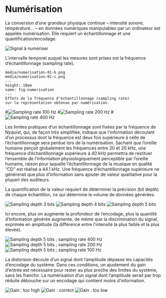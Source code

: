 # Numérisation

La conversion d’une grandeur physique continue  – intensité sonore, température… – en données numériques manipulables par un ordinateur est appelée numérisation. Elle requiert un échantillonnage et une quantification/encodage.

![Signal à numériser](media/numerisation-00.png)

L’intervalle temporel auquel les mesures sont prises est la fréquence d’échantillonnage (sampling rate).

```{figure} media/numerisation-01-a.png
media/numerisation-01-b.png
media/numerisation-01-c.png
---
height: 10em
name: fig-numerisation
---
Effets de la fréquence d'échantillonnage (sampling rate) 
sur la représentation obtenue par numérisation.
```

#![Sampling rate 100 Hz](media/numerisation-01-a.png)
#![Sampling rate 200 Hz](media/numerisation-01-b.png)
#![Sampling rate 400 Hz](media/numerisation-01-c.png)

Les limites pratiques d’un échantillonnage sont fixées par la fréquence de Nyquist, qui, de façon très simplifiée, indique que l’information découlant d’un processus dont la fréquence est deux fois supérieure à celle de l’échantillonnage sera perdue lors de la numérisation.
Sachant que l’oreille humaine perçoit globalement les fréquences entre 20 et 20 kHz, une fréquence d’échantillonnage supérieure à 40 kHz permettra de restituer l’ensemble de l’information physiologiquement perceptible par l’oreille humaine, raison pour laquelle l’échantillonnage de la musique en qualité “CD” est réalisé à 44.1 kHz. Une fréquence d’échantillonnage supérieure ne générerait que plus d’information sans ajouter de valeur qualitative pour la plupart des auditeurs.  

La quantification de la valeur requiert de déterminer la précision (bit depth) de chaque échantillon, ce qui détermine le volume de données générées.

![Sampling depth 3 bits](media/numerisation-02-a.png)
![Sampling depth 4 bits](media/numerisation-02-b.png)
![Sampling depth 5 bits](media/numerisation-02-c.png)

Ici encore, plus on augmente la profondeur de l’encodage, plus la quantité d’information générée augmente, de même que la discrimination du signal, exprimée en amplitude (la différence entre l’intensité la plus faible et la plus élevée).

![Sampling depth 5 bits ; sampling rate 400 Hz](media/numerisation-03-a.png)
![Sampling depth 5 bits ; sampling rate 200 Hz](media/numerisation-03-b.png)
![Sampling depth 5 bits ; sampling rate 100 Hz](media/numerisation-03-c.png)

La distorsion découle d’un signal dont l’amplitude dépasse les capacités d’encodage du système. Dans ces conditions, un ajustement du gain d’entrée est nécessaire pour rester au plus proche des limites du système, sans les franchir. La numérisation d’un signal dont l’amplitude serait par trop réduite débouche sur un encodage qui contient moins d’information.

![Gain : too high](media/numerisation-04-a.png)
![Gain : correct](media/numerisation-04-b.png)
![Gain : too low](media/numerisation-04-c.png)
